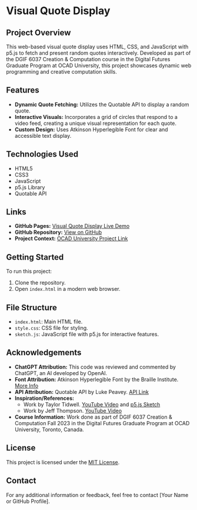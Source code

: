 # Visual Quote Display

## Project Overview

This web-based visual quote display uses HTML, CSS, and JavaScript with p5.js to fetch and present random quotes interactively. Developed as part of the DGIF 6037 Creation & Computation course in the Digital Futures Graduate Program at OCAD University, this project showcases dynamic web programming and creative computation skills.

## Features

- **Dynamic Quote Fetching:** Utilizes the Quotable API to display a random quote.
- **Interactive Visuals:** Incorporates a grid of circles that respond to a video feed, creating a unique visual representation for each quote.
- **Custom Design:** Uses Atkinson Hyperlegible Font for clear and accessible text display.

## Technologies Used

- HTML5
- CSS3
- JavaScript
- p5.js Library
- Quotable API

## Links

- **GitHub Pages:** [Visual Quote Display Live Demo](https://calluxpore.github.io/CC4/)
- **GitHub Repository:** [View on GitHub](https://github.com/calluxpore/CC4)
- **Project Context:** [OCAD University Project Link](https://cc23.ocaduwebspace.ca/4-interstitial-spaces/reflections-of-self/)

## Getting Started

To run this project:

1. Clone the repository.
2. Open `index.html` in a modern web browser.

## File Structure

- `index.html`: Main HTML file.
- `style.css`: CSS file for styling.
- `sketch.js`: JavaScript file with p5.js for interactive features.

## Acknowledgements
- **ChatGPT Attribution:** This code was reviewed and commented by ChatGPT, an AI developed by OpenAI.
- **Font Attribution:** Atkinson Hyperlegible Font by the Braille Institute. [More Info](https://brailleinstitute.org/freefont)
- **API Attribution:** Quotable API by Luke Peavey. [API Link](https://github.com/lukePeavey/quotable)
- **Inspiration/References:**
  - Work by Taylor Tidwell. [YouTube Video](https://youtu.be/8g-DF9hKMgg) and [p5.js Sketch](https://editor.p5js.org/ttidwell24/sketches/q6on3p4oy)
  - Work by Jeff Thompson. [YouTube Video](https://www.youtube.com/watch?v=exrH7tvt3f4)
- **Course Information:** Work done as part of DGIF 6037 Creation & Computation Fall 2023 in the Digital Futures Graduate Program at OCAD University, Toronto, Canada.

## License

This project is licensed under the [MIT License](LICENSE).

## Contact

For any additional information or feedback, feel free to contact [Your Name or GitHub Profile].
